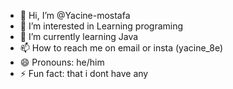 - 👋 Hi, I’m @Yacine-mostafa
- 👀 I’m interested in Learning programing
- 🌱 I’m currently learning Java
- 📫 How to reach me on email or insta (yacine_8e)
- 😄 Pronouns: he/him
- ⚡ Fun fact: that i dont have any

<!---
Yacine-mostafa/Yacine-mostafa is a ✨ special ✨ repository because its `README.md` (this file) appears on your GitHub profile.
You can click the Preview link to take a look at your changes.
--->
